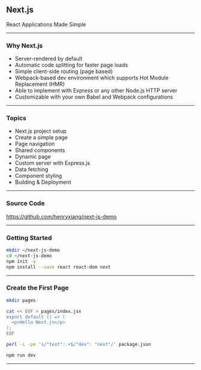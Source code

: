 ## Next.js

React Applications Made Simple

---

### Why Next.js

* Server-rendered by default
* Automatic code splitting for faster page loads
* Simple client-side routing (page based)
* Webpack-based dev environment which supports Hot Module Replacement (HMR)
* Able to implement with Express or any other Node.js HTTP server
* Customizable with your own Babel and Webpack configurations

---

### Topics

* Next.js project setup           <!-- .element: class="fragment" -->
* Create a simple page            <!-- .element: class="fragment" -->
* Page navigation                 <!-- .element: class="fragment" -->
* Shared components               <!-- .element: class="fragment" -->
* Dynamic page                    <!-- .element: class="fragment" -->
* Custom server with Express.js   <!-- .element: class="fragment" -->
* Data fetching                   <!-- .element: class="fragment" -->
* Component styling               <!-- .element: class="fragment" -->
* Building & Deployment           <!-- .element: class="fragment" -->

---

### Source Code

https://github.com/henryxiang/next-js-demo

---

### Getting Started

```bash
mkdir ~/next-js-demo
cd ~/next-js-demo
npm init -y
npm install --save react react-dom next
```

---

### Create the First Page

```bash
mkdir pages

cat << EOF > pages/index.jsx
export default () => (
  <p>Hello Next.js</p>
);
EOF

perl -i -pe 's/"test":.+$/"dev": "next"/' package.json

npm run dev
```

---
